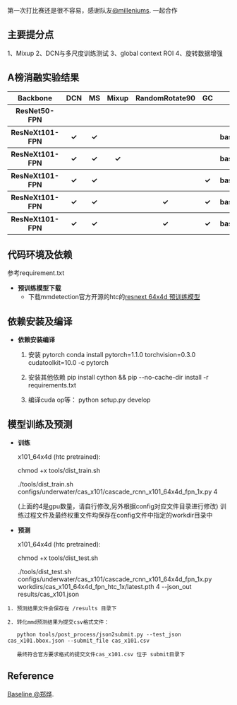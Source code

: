 第一次打比赛还是很不容易，感谢队友[@milleniums](https://github.com/milleniums). 一起合作

## 主要提分点
1、Mixup
2、DCN与多尺度训练测试
3、global context ROI
4、旋转数据增强

## A榜消融实验结果
<table>
    <tr>
        <th>Backbone</th>
        <th>DCN</th>
        <th>MS</th>
        <th>Mixup</th>
        <th>RandomRotate90</th>
        <th>GC</th>
        <th>mAP</th>
    </tr>
    <tr>
        <th>ResNet50-FPN</th>
        <th></th>
        <th></th>
        <th></th>
        <th></th>
        <th></th>
        <th>baseline</th>
    </tr>
    <tr>
        <th>ResNeXt101-FPN</th>
        <th>&#10003;</th>
        <th>&#10003;</th>
        <th></th>
        <th></th>
        <th></th>
        <th>baseline+3.35%</th>
    </tr>
    <tr>
        <th>ResNeXt101-FPN</th>
        <th>&#10003;</th>
        <th>&#10003;</th>
        <th>&#10003;</th>
        <th></th>
        <th></th>
        <th>baseline+4.25%</th>
    </tr>  
    <tr>
        <th>ResNeXt101-FPN</th>
        <th>&#10003;</th>
        <th>&#10003;</th>
        <th></th>
        <th></th>
        <th>&#10003;</th>
        <th>baseline+4.36%</th>
    </tr>
    <tr>
        <th>ResNeXt101-FPN</th>
        <th>&#10003;</th>
        <th>&#10003;</th>
        <th></th>
        <th>&#10003;</th>
        <th>&#10003;</th>
        <th>baseline+4.54%</th>
    </tr>
     <tr>
        <th>ResNeXt101-FPN</th>
        <th>&#10003;</th>
        <th>&#10003;</th>
        <th></th>
        <th>&#10003;</th>
        <th>&#10003;</th>
        <th>baseline+4.69%</th>
    </tr>   
</table>

## 代码环境及依赖
参考requirement.txt

- **预训练模型下载**
  - 下载mmdetection官方开源的htc的[resnext 64x4d 预训练模型](https://s3.ap-northeast-2.amazonaws.com/open-mmlab/mmdetection/models/htc/htc_dconv_c3-c5_mstrain_400_1400_x101_64x4d_fpn_20e_20190408-0e50669c.pth)

## 依赖安装及编译
- **依赖安装编译**

   1. 安装 pytorch
        conda install pytorch=1.1.0 torchvision=0.3.0 cudatoolkit=10.0 -c pytorch
        
   2. 安装其他依赖
        pip install cython && pip --no-cache-dir install -r requirements.txt
   
   3. 编译cuda op等：
        python setup.py develop
   

## 模型训练及预测
    
   - **训练**
        
        x101_64x4d (htc pretrained):
        
		chmod +x tools/dist_train.sh

        ./tools/dist_train.sh configs/underwater/cas_x101/cascade_rcnn_x101_64x4d_fpn_1x.py 4
        
        (上面的4是gpu数量，请自行修改,另外根据config对应文件目录进行修改) 训练过程文件及最终权重文件均保存在config文件中指定的workdir目录中

   - **预测**
        
        x101_64x4d (htc pretrained):

        chmod +x tools/dist_test.sh

        ./tools/dist_test.sh configs/underwater/cas_x101/cascade_rcnn_x101_64x4d_fpn_1x.py workdirs/cas_x101_64x4d_fpn_htc_1x/latest.pth 4 --json_out results/cas_x101.json


    1. 预测结果文件会保存在 /results 目录下

    2. 转化mmd预测结果为提交csv格式文件：
       
       python tools/post_process/json2submit.py --test_json cas_x101.bbox.json --submit_file cas_x101.csv

       最终符合官方要求格式的提交文件cas_x101.csv 位于 submit目录下

## Reference
[Baseline @郑烨](https://github.com/zhengye1995/underwater-objection-detection).

